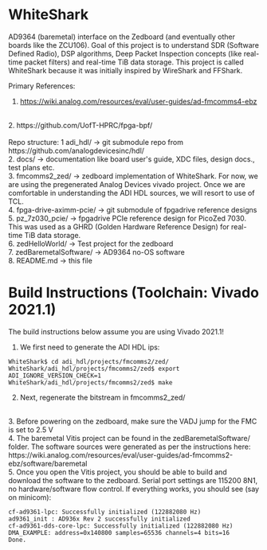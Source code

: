 # WhiteShark

AD9364 (baremetal) interface on the Zedboard (and eventually other boards like the ZCU106).  Goal of this project is to understand SDR (Software Defined Radio), DSP algorithms, Deep Packet Inspection concepts (like real-time packet filters) and real-time TiB data storage.  This project is called WhiteShark because it was initially inspired by WireShark and FFShark.

Primary References:
<br>
1.  https://wiki.analog.com/resources/eval/user-guides/ad-fmcomms4-ebz
<br>
2.  https://github.com/UofT-HPRC/fpga-bpf/
<br>
<br>
Repo structure:
1  adi_hdl/ -> git submodule repo from https://github.com/analogdevicesinc/hdl/
<br>
2.  docs/ -> documentation like board user's guide, XDC files, design docs., test plans  etc.
<br>
3.  fmcomms2_zed/ -> zedboard implementation of WhiteShark.  For now, we are using the pregenerated Analog Devices
vivado project.  Once we are comfortable in understanding the ADI HDL sources, we will resort to use of TCL.
<br>
4.  fpga-drive-aximm-pcie/ -> git submodule of fpgadrive reference designs
<br>
5.  pz_7z030_pcie/ -> fpgadrive PCIe reference design for PicoZed 7030.  This was used as a GHRD (Golden Hardware Reference Design) for real-time TiB data storage.
<br>
6.  zedHelloWorld/ -> Test project for the zedboard
<br>
7. zedBaremetalSoftware/ -> AD9364 no-OS software
<br>
8.   README.md -> this file

# Build Instructions (Toolchain: Vivado 2021.1)

The build instructions below assume you are using Vivado 2021.1!

1.  We first need to generate the ADI HDL ips:
```
WhiteShark$ cd adi_hdl/projects/fmcomms2/zed/
WhiteShark/adi_hdl/projects/fmcomms2/zed$ export ADI_IGNORE_VERSION_CHECK=1
WhiteShark/adi_hdl/projects/fmcomms2/zed$ make
```
2.  Next, regenerate the bitstream in fmcomms2_zed/
<br>
3.  Before powering on the zedboard, make sure the VADJ jump for the FMC is set to 2.5 V
<br>
4.  The baremetal Vitis project can be found in the zedBaremetalSoftware/ folder.  The software sources were generated as per the instructions here:
<br>
https://wiki.analog.com/resources/eval/user-guides/ad-fmcomms2-ebz/software/baremetal
<br>
5.  Once you open the Vitis project, you should be able to build and download the software to the zedboard.   Serial port settings are 115200 8N1, no hardware/software flow control.  If everything works, you should see (say on minicom):

```
cf-ad9361-lpc: Successfully initialized (122882080 Hz)
ad9361_init : AD936x Rev 2 successfully initialized
cf-ad9361-dds-core-lpc: Successfully initialized (122882080 Hz)
DMA_EXAMPLE: address=0x140800 samples=65536 channels=4 bits=16
Done.
```




